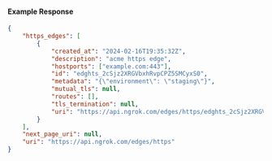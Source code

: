 <!-- Code generated for API Clients. DO NOT EDIT. -->

#### Example Response

```json
{
	"https_edges": [
		{
			"created_at": "2024-02-16T19:35:32Z",
			"description": "acme https edge",
			"hostports": ["example.com:443"],
			"id": "edghts_2cSjz2XRGVbxhRvpCPZ5SMCyxS0",
			"metadata": "{\"environment\": \"staging\"}",
			"mutual_tls": null,
			"routes": [],
			"tls_termination": null,
			"uri": "https://api.ngrok.com/edges/https/edghts_2cSjz2XRGVbxhRvpCPZ5SMCyxS0"
		}
	],
	"next_page_uri": null,
	"uri": "https://api.ngrok.com/edges/https"
}
```
